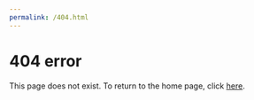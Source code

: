```yaml
---
permalink: /404.html
---
```


# 404 error

This page does not exist. To return to the home page, click [here](index.md).

